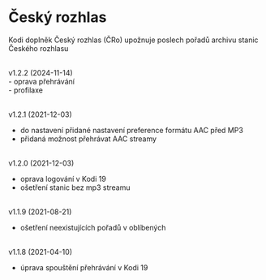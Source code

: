<h1>Český rozhlas</h1>
<p>
Kodi doplněk Český rozhlas (ČRo) upožnuje poslech pořadů archivu stanic Českého rozhlasu 
<p>
<br>
v1.2.2 (2024-11-14)<br>
- oprava přehrávání<br>
- profilaxe<br><br>

v1.2.1 (2021-12-03)<br>
- do nastavení přidané nastavení preference formátu AAC před MP3<br>
- přidaná možnost přehrávat AAC streamy<br><br>

v1.2.0 (2021-12-03)<br>
- oprava logování v Kodi 19<br>
- ošetření stanic bez mp3 streamu<br><br>

v1.1.9 (2021-08-21)<br>
- ošetření neexistujících pořadů v oblíbených<br><br>

v1.1.8 (2021-04-10)<br>
- úprava spouštění přehrávání v Kodi 19<br><br>
